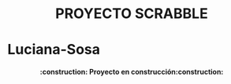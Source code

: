 <h1 align="center"> PROYECTO SCRABBLE </h1>

# Luciana-Sosa


<h4 align="center">
:construction: Proyecto en construcción:construction:
</h4>